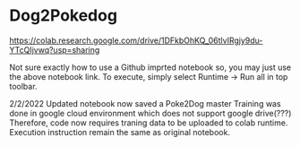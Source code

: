 # Dog2Pokedog

https://colab.research.google.com/drive/1DFkbOhKQ_06tlvIRgjy9du-YTcQIjvwq?usp=sharing

Not sure exactly how to use a Github imprted notebook so, you may just use the above notebook link.
To execute, simply select Runtime -> Run all in top toolbar.

2/2/2022
Updated notebook now saved a Poke2Dog master
Training was done in google cloud environment which does not support google drive(???)
Therefore, code now requires traning data to be uploaded to colab runtime.
Execution instruction remain the same as original notebook.
